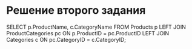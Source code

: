 # Решение второго задания
SELECT p.ProductName, c.CategoryName
FROM Products p
LEFT JOIN ProductCategories pc ON p.ProductID = pc.ProductID
LEFT JOIN Categories c ON pc.CategoryID = c.CategoryID;
